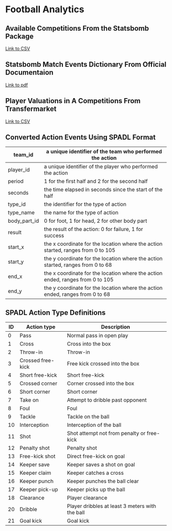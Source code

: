 # Football Analytics

## Available Competitions From the Statsbomb Package
[Link to CSV](https://github.com/salkadhi/football-analytics/blob/main/data/competitions.csv)

## Statsbomb Match Events Dictionary From Official Documentaion
[Link to pdf](https://github.com/salkadhi/football-analytics/blob/main/specs/Open%20Data%20Events%20v4.0.0.pdf)

## Player Valuations in A Competitions From Transfermarket
[Link to CSV](https://github.com/salkadhi/football-analytics/blob/main/data/tm_player_valuations_all_1617-2122_latest.csv)

## Converted Action Events Using SPADL Format
| team_id      | a unique identifier of the team who performed the action                         |
|--------------|----------------------------------------------------------------------------------|
| player_id    | a unique identifier of the player who performed the action                       |
| period       | 1 for the first half and 2 for the second half                                   |
| seconds      | the time elapsed in seconds since the start of the half                          |
| type_id      | the identifier for the type of action                                            |
| type_name    | the name for the type of action                                                  |
| body_part_id | 0 for foot, 1 for head, 2 for other body part                                    |
| result       | the result of the action: 0 for failure, 1 for success                           |
| start_x      | the x coordinate for the location where the action started, ranges from 0 to 105 |
| start_y      | the y coordinate for the location where the action started, ranges from 0 to 68  |
| end_x        | the x coordinate for the location where the action ended, ranges from 0 to 105   |
| end_y        | the y coordinate for the location where the action ended, ranges from 0 to 68    |

## SPADL Action Type Definitions
| ID | Action type       | Description                                       |
|----|-------------------|---------------------------------------------------|
| 0  | Pass              | Normal pass in open   play                        |
| 1  | Cross             | Cross into the box                                |
| 2  | Throw-in          | Throw-in                                          |
| 3  | Crossed free-kick | Free kick crossed   into the box                  |
| 4  | Short free-kick   | Short free-kick                                   |
| 5  | Crossed corner    | Corner crossed into   the box                     |
| 6  | Short corner      | Short corner                                      |
| 7  | Take on           | Attempt to dribble   past opponent                |
| 8  | Foul              | Foul                                              |
| 9  | Tackle            | Tackle on the ball                                |
| 10 | Interception      | Interception of the   ball                        |
| 11 | Shot              | Shot attempt not from   penalty or free-kick      |
| 12 | Penalty shot      | Penalty shot                                      |
| 13 | Free-kick shot    | Direct free-kick on   goal                        |
| 14 | Keeper save       | Keeper saves a shot   on goal                     |
| 15 | Keeper claim      | Keeper catches a   cross                          |
| 16 | Keeper punch      | Keeper punches the   ball clear                   |
| 17 | Keeper pick-up    | Keeper picks up the   ball                        |
| 18 | Clearance         | Player clearance                                  |
| 20 | Dribble           | Player dribbles at   least 3 meters with the ball |
| 21 | Goal kick         | Goal kick                                         |
